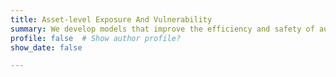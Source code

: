 ```yaml
---
title: Asset-level Exposure And Vulnerability
summary: We develop models that improve the efficiency and safety of autonomous transport systems.
profile: false  # Show author profile?
show_date: false

---
```

